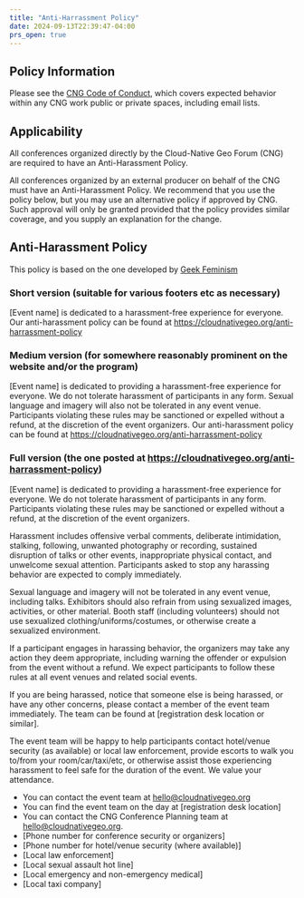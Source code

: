 ```yaml
---
title: "Anti-Harrassment Policy"
date: 2024-09-13T22:39:47-04:00
prs_open: true
---
```


## Policy Information
Please see the [CNG Code of Conduct](/code-of-conduct), which covers expected behavior within any CNG work public or private spaces, including email lists.

## Applicability
All conferences organized directly by the Cloud-Native Geo Forum (CNG) are required to have an Anti-Harassment Policy. 

All conferences organized by an external producer on behalf of the CNG must have an Anti-Harassment Policy. We recommend that you use the policy below, but you may use an alternative policy if approved by CNG. Such approval will only be granted provided that the policy provides similar coverage, and you supply an explanation for the change.

## Anti-Harassment Policy
This policy is based on the one developed by [Geek Feminism](https://geekfeminism.fandom.com/wiki/Conference_anti-harassment/Policy)

### Short version (suitable for various footers etc as necessary)

[Event name] is dedicated to a harassment-free experience for everyone. Our anti-harassment policy can be found at https://cloudnativegeo.org/anti-harrassment-policy

### Medium version (for somewhere reasonably prominent on the website and/or the program)

[Event name] is dedicated to providing a harassment-free experience for everyone. We do not tolerate harassment of participants in any form. Sexual language and imagery will also not be tolerated in any event venue. Participants violating these rules may be sanctioned or expelled without a refund, at the discretion of the event organizers. Our anti-harassment policy can be found at https://cloudnativegeo.org/anti-harrassment-policy

### Full version (the one posted at https://cloudnativegeo.org/anti-harrassment-policy)

[Event name] is dedicated to providing a harassment-free experience for everyone. We do not tolerate harassment of participants in any form. Participants violating these rules may be sanctioned or expelled without a refund, at the discretion of the event organizers.

Harassment includes offensive verbal comments, deliberate intimidation, stalking, following, unwanted photography or recording, sustained disruption of talks or other events, inappropriate physical contact, and unwelcome sexual attention. Participants asked to stop any harassing behavior are expected to comply immediately.

Sexual language and imagery will not be tolerated in any event venue, including talks. Exhibitors should also refrain from using sexualized images, activities, or other material. Booth staff (including volunteers) should not use sexualized clothing/uniforms/costumes, or otherwise create a sexualized environment.

If a participant engages in harassing behavior, the organizers may take any action they deem appropriate, including warning the offender or expulsion from the event without a refund. We expect participants to follow these rules at all event venues and related social events.

If you are being harassed, notice that someone else is being harassed, or have any other concerns, please contact a member of the event team immediately. The team can be found at [registration desk location or similar].

The event team will be happy to help participants contact hotel/venue security (as available) or local law enforcement, provide escorts to walk you to/from your room/car/taxi/etc, or otherwise assist those experiencing harassment to feel safe for the duration of the event. We value your attendance.

- You can contact the event team at hello@cloudnativegeo.org
- You can find the event team on the day at [registration desk location]
- You can contact the CNG Conference Planning team at hello@cloudnativegeo.org.
- [Phone number for conference security or organizers]
- [Phone number for hotel/venue security (where available)]
- [Local law enforcement]
- [Local sexual assault hot line]
- [Local emergency and non-emergency medical]
- [Local taxi company]